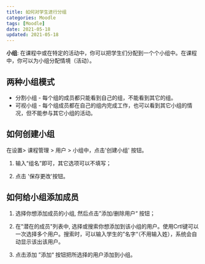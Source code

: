 ```yaml
---
title: 如何对学生进行分组
categories: Moodle
tags: [Moodle]
date: 2021-05-18
updated: 2021-05-18
---
```


<b>小组</b>: 在课程中或在特定的活动中，你可以把学生们分配到一个个小组中。在课程中，你可以为小组分配情境（活动）。

## 两种小组模式

+ 分割小组 - 每个组的成员都只能看到自己的组，不能看到其它的组。
+ 可视小组 - 每个组成员都在自己的组内完成工作，也可以看到其它小组的情况，但不能参与其它小组的活动。

## 如何创建小组

在设置> 课程管理 > 用户 > 小组中，点击'创建小组' 按钮。

1. 输入“组名”即可，其它选项可以不填写；
   
2. 点击 '保存更改'按钮。

## 如何给小组添加成员

1. 选择你想添加成员的小组, 然后点击”添加/删除用户“ 按钮；

2. 在"潜在的成员"列表中, 选择或搜索你想添加到该小组的用户。使用Crtl键可以一次选择多个用户。搜索时，可以输入学生的”名字“（不用输入姓），系统会自动显示该出该用户。
3. 点击添加 ”添加“ 按钮把所选择的用户添加到小组。